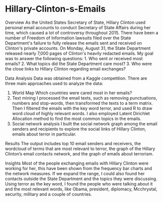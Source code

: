 # Hillary-Clinton-s-Emails


Overview 
As the United States Secretary of State, Hillary Clinton used personal email accounts to conduct Secretary of State Affairs during her time, which caused a lot of controversy throughout 2015. There have been a number of Freedom of Information lawsuits filed over the State Department's failure to fully release the emails sent and received on Clinton's private accounts. On Monday, August 31, the State Department released nearly 7,000 pages of Clinton's heavily redacted emails. 
My goal was to answer the following questions: 1. Who sent or received most emails? 2. What topics did the State Department care most? 3. Who were the close links to Hillary Clinton regarding email exchanges?


Data Analysis
Data was obtained from a Kaggle competition. There are three main approaches used to analyze the data: 
1.	World Map
Which countries were cared most in her emails?
2.	Text mining 
I processed the email texts, such as removing punctuations, numbers and stop-words, then transformed the texts to a term matrix. Then I filtered the emails with the key word terror, and used R to draw word cloud of highly relevant words. I also employed Latent Dirichlet Allocation method to find the most common topics in the emails.
3.	Social network analysis
I built the social network graph among the email senders and recipients to explore the social links of Hillary Clinton, emails about terror in particular. 


Results
The output includes top 10 email senders and receivers, the wordcloud of terms that are most relevant to terror, the graph of the Hillary Clinton’s email contacts network, and the graph of emails about terrorism. 


Insights
Most of the people exchanging emails with Hillary Clinton were working for her, this have been shown from the frequency bar charts and the network measures. If we expand the range, I could also found her contacts outside the State Department and the topics they were discussing.
Using terror as the key word, I found the people who were talking about it and the most relevant words, like Obama, president, diplomacy, Mcchrystal, security, military and a couple of countries. 

